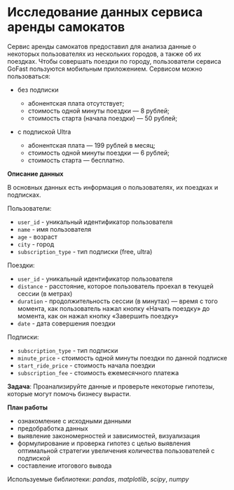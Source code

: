 # Исследование данных сервиса аренды самокатов
Сервис аренды самокатов предоставил для анализа данные о некоторых пользователях из нескольких городов, а также об их поездках. Чтобы совершать поездки по городу, пользователи сервиса GoFast пользуются мобильным приложением. Сервисом можно пользоваться:
- без подписки
    - абонентская плата отсутствует;
    - стоимость одной минуты поездки — 8 рублей;
    - стоимость старта (начала поездки) — 50 рублей;


- с подпиской Ultra
    - абонентская плата — 199 рублей в месяц;
    - стоимость одной минуты поездки — 6 рублей;
    - стоимость старта — бесплатно. 
    
**Описание данных**

В основных данных есть информация о пользователях, их поездках и подписках.

Пользователи:
- `user_id` - уникальный идентификатор пользователя
- `name` - имя пользователя
- `age` - возраст
- `city` - город
- `subscription_type` - тип подписки (free, ultra)

Поездки:
- `user_id` - уникальный идентификатор пользователя
- `distance` - расстояние, которое пользователь проехал в текущей сессии (в метрах)
- `duration` - продолжительность сессии (в минутах) — время с того момента, как пользователь нажал кнопку «Начать поездку» до момента, как он нажал кнопку «Завершить поездку»
- `date` - дата совершения поездки

Подписки:
- `subscription_type` - тип подписки
- `minute_price` - стоимость одной минуты поездки по данной подписке
- `start_ride_price` - стоимость начала поездки
- `subscription_fee` - стоимость ежемесячного платежа

**Задача**: Проанализируйте данные и проверьте некоторые гипотезы, которые могут помочь бизнесу вырасти.


**План работы**

- ознакомление с исходными данными
- предобработка данных
- выявление закономерностей и зависимостей, визуализация
- формулирование и проверка гипотез с целью выявления оптимальной стратегии увеличения количества пользователей с подпиской
- составление итогового вывода

Используемые библиотеки: *pandas*, *matplotlib*, *scipy*, *numpy*